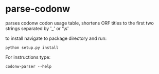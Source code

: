 # parse-codonw
parses codonw codon usage table, shortens ORF titles to the first two strings separated by '_' or '\s'

to install navigate to package directory and run:  
```
python setup.py install
```

For instructions type:  
```
codonw-parser --help
```
